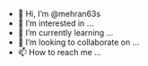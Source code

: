 - 👋 Hi, I’m @mehran63s
- 👀 I’m interested in ...
- 🌱 I’m currently learning ...
- 💞️ I’m looking to collaborate on ...
- 📫 How to reach me ...

<!---
mehran63s/mehran63s is a ✨ special ✨ repository because its `README.md` (this file) appears on your GitHub profile.
You can click the Preview link to take a look at your changes.
--->
